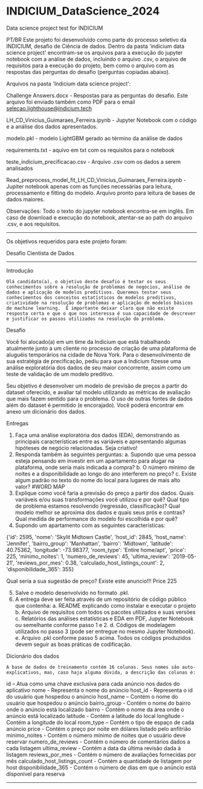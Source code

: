 # INDICIUM_DataScience_2024
Data science project test for INDICIUM

PT/BR
Este projeto foi desenvolvido como parte do processo seletivo da INDICIUM, desafio de Ciência de dados.
Dentro da pasta 'indicium data science project' encontram-se os arquivos para a execução do jupyter notebook com a análise de dados, incluindo o arquivo .csv, o arquivo de requisitos para a execução do projeto, bem como o arquivo com as respostas das perguntas do desafio (perguntas copiadas abaixo).

Arquivos na pasta 'Indicium data science project':

Challenge Answers.docx - Respostas para as perguntas do desafio. Este arquivo foi enviado também como PDF para o email selecao.lighthouse@indicium.tech

LH_CD_Vinicius_Guimaraes_Ferreira.ipynb - Jupyter Notebook com o código e a análise dos dados apresentados.

modelo.pkl - modelo LightGBM gerado ao término da análise de dados

requirements.txt - aquivo em txt com os requisitos para o notebook

teste_indicium_precificacao.csv - Arquivo .csv com os dados a serem analisados

Read_preprocess_model_fit_LH_CD_Vinicius_Guimaraes_Ferreira.ipynb - Jupiter notebook apenas com as funções necessárias para leitura, processamento e fitting do modelo. Arquivo pronto para leitura de bases de dados maiores.

Observações:
Todo o texto do jupyter notebook encontra-se em inglês.
Em caso de download e execução do notebook, atentar-se ao path do arquivo .csv, e aos requisitos.


________________________________________
Os objetivos requeridos para este projeto foram:

Desafio Cientista de Dados
________________________________________

Introdução

	Olá candidato(a), o objetivo deste desafio é testar os seus conhecimentos sobre a resolução de problemas de negócios, análise de dados e aplicação de modelos preditivos. Queremos testar seus conhecimentos dos conceitos estatísticos de modelos preditivos, criatividade na resolução de problemas e aplicação de modelos básicos de machine learning.  É importante deixar claro que não existe resposta certa e que o que nos interessa é sua capacidade de descrever e justificar os passos utilizados na resolução do problema. 

Desafio

Você foi alocado(a) em um time da Indicium que está trabalhando atualmente junto a um cliente no processo de criação de uma plataforma de aluguéis temporários na cidade de Nova York. Para o desenvolvimento de sua estratégia de precificação, pediu para que a Indicium fizesse uma análise exploratória dos dados de seu maior concorrente, assim como um teste de validação de um modelo preditivo.

Seu objetivo é desenvolver um modelo de previsão de preços a partir do dataset oferecido, e avaliar tal modelo utilizando as métricas de avaliação que mais fazem sentido para o problema. O uso de outras fontes de dados além do dataset é permitido (e encorajado). Você poderá encontrar em anexo um dicionário dos dados.


Entregas

1.	Faça uma análise exploratória dos dados (EDA), demonstrando as principais características entre as variáveis e apresentando algumas hipóteses de negócio relacionadas. Seja criativo!
2.	Responda também às seguintes perguntas:
a.	Supondo que uma pessoa esteja pensando em investir em um apartamento para alugar na plataforma, onde seria mais indicada a compra?
b.	O número mínimo de noites e a disponibilidade ao longo do ano interferem no preço?
c.	Existe algum padrão no texto do nome do local para lugares de mais alto valor? #WORD MAP
3.	Explique como você faria a previsão do preço a partir dos dados. Quais variáveis e/ou suas transformações você utilizou e por quê? Qual tipo de problema estamos resolvendo (regressão, classificação)? Qual modelo melhor se aproxima dos dados e quais seus prós e contras? Qual medida de performance do modelo foi escolhida e por quê?
4.	Supondo um apartamento com as seguintes características:

{'id': 2595,
 'nome': 'Skylit Midtown Castle',
 'host_id': 2845,
 'host_name': 'Jennifer',
 'bairro_group': 'Manhattan',
 'bairro': 'Midtown',
 'latitude': 40.75362,
 'longitude': -73.98377,
 'room_type': 'Entire home/apt',
 'price': 225,
 'minimo_noites': 1,
 'numero_de_reviews': 45,
 'ultima_review': '2019-05-21',
 'reviews_por_mes': 0.38,
 'calculado_host_listings_count': 2,
 'disponibilidade_365': 355}

Qual seria a sua sugestão de preço? Existe este anuncio!!! Price 225

5.	Salve o modelo desenvolvido no formato .pkl. 
6.	A entrega deve ser feita através de um repositório de código público que contenha:
a.	README explicando como instalar e executar o projeto
b.	Arquivo de requisitos com todos os pacotes utilizados e suas versões
c.	Relatórios das análises estatísticas e EDA em PDF, Jupyter Notebook ou semelhante conforme passo 1 e 2.
d.	Códigos de modelagem utilizados no passo 3 (pode ser entregue no mesmo Jupyter Notebook).
e.	Arquivo .pkl conforme passo 5 acima.
Todos os códigos produzidos devem seguir as boas práticas de codificação.


Dicionário dos dados

	A base de dados de treinamento contém 16 colunas. Seus nomes são auto-explicativos, mas, caso haja alguma dúvida, a descrição das colunas é:

id – Atua como uma chave exclusiva para cada anúncio nos dados do aplicativo
nome - Representa o nome do anúncio
host_id - Representa o id do usuário que hospedou o anúncio
host_name – Contém o nome do usuário que hospedou o anúncio
bairro_group - Contém o nome do bairro onde o anúncio está localizado
bairro - Contém o nome da área onde o anúncio está localizado
latitude - Contém a latitude do local
longitude - Contém a longitude do local
room_type – Contém o tipo de espaço de cada anúncio
price - Contém o preço por noite em dólares listado pelo anfitrião
minimo_noites - Contém o número mínimo de noites que o usuário deve reservar
numero_de_reviews - Contém o número de comentários dados a cada listagem
ultima_review - Contém a data da última revisão dada à listagem
reviews_por_mes - Contém o número de avaliações fornecidas por mês
calculado_host_listings_count - Contém a quantidade de listagem por host
disponibilidade_365 - Contém o número de dias em que o anúncio está disponível para reserva

__________________________________________________________________________________________________________________________
